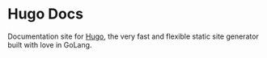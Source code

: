 # Hugo Docs

Documentation site for [Hugo](https://github.com/gohugoio/hugo), the very fast and flexible static site generator built with love in GoLang.
